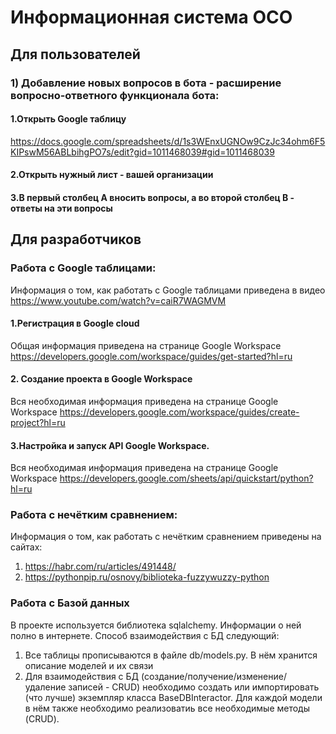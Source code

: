 # Информационная система ОСО

## Для пользователей
### 1) Добавление новых вопросов в бота - расширение вопросно-ответного функционала бота:
#### 1.Открыть Google таблицу 
https://docs.google.com/spreadsheets/d/1s3WEnxUGNOw9CzJc34ohm6F5KIPswM56ABLbihgPO7s/edit?gid=1011468039#gid=1011468039
#### 2.Открыть нужный лист - вашей организации
#### 3.В первый столбец A вносить вопросы, а во второй столбец B - ответы на эти вопросы

## Для разработчиков
### Работа с Google таблицами:
Информация о том, как работать с Google таблицами приведена в видео https://www.youtube.com/watch?v=caiR7WAGMVM
#### 1.Регистрация в Google cloud
Общая информация приведена на странице Google Workspace https://developers.google.com/workspace/guides/get-started?hl=ru
#### 2. Создание проекта в Google Workspace
Вся необходимая информация приведена на странице Google Workspace https://developers.google.com/workspace/guides/create-project?hl=ru
#### 3.Настройка и запуск API Google Workspace.
Вся необходимая информация приведена на странице Google Workspace https://developers.google.com/sheets/api/quickstart/python?hl=ru

### Работа с нечётким сравнением:
Информация о том, как работать с нечётким сравнением приведены на сайтах:
1. https://habr.com/ru/articles/491448/
2. https://pythonpip.ru/osnovy/biblioteka-fuzzywuzzy-python

### Работа с Базой данных
В проекте используется библиотека sqlalchemy. Информации о ней полно в интернете. 
Способ взаимодействия с БД следующий:
1. Все таблицы прописываются в файле db/models.py. В нём хранится описание моделей и их связи
2. Для взаимодействия с БД (создание/получение/изменение/удаление записей - CRUD) необходимо создать или импортировать (что лучше) экземпляр класса BaseDBInteractor. Для каждой модели в нём также необходимо реализоватиь все необходимые методы (CRUD).

